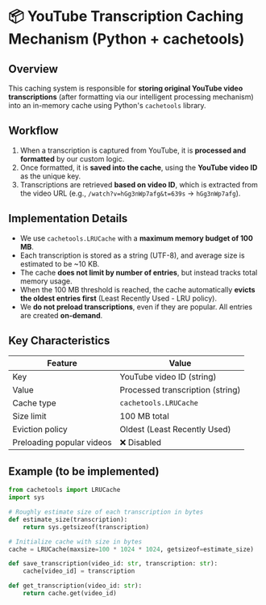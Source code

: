 # 📦 YouTube Transcription Caching Mechanism (Python + cachetools)

## Overview

This caching system is responsible for **storing original YouTube video transcriptions** (after formatting via our intelligent processing mechanism) into an in-memory cache using Python's `cachetools` library.

## Workflow

1. When a transcription is captured from YouTube, it is **processed and formatted** by our custom logic.
2. Once formatted, it is **saved into the cache**, using the **YouTube video ID** as the unique key.
3. Transcriptions are retrieved **based on video ID**, which is extracted from the video URL (e.g., `/watch?v=hGg3nWp7afg&t=639s` → `hGg3nWp7afg`).

## Implementation Details

- We use `cachetools.LRUCache` with a **maximum memory budget of 100 MB**.
- Each transcription is stored as a string (UTF-8), and average size is estimated to be ~10 KB.
- The cache **does not limit by number of entries**, but instead tracks total memory usage.
- When the 100 MB threshold is reached, the cache automatically **evicts the oldest entries first** (Least Recently Used - LRU policy).
- We **do not preload transcriptions**, even if they are popular. All entries are created **on-demand**.

## Key Characteristics

| Feature                     | Value                              |
|-----------------------------|-------------------------------------|
| Key                         | YouTube video ID (string)          |
| Value                       | Processed transcription (string)   |
| Cache type                  | `cachetools.LRUCache`              |
| Size limit                  | 100 MB total                       |
| Eviction policy             | Oldest (Least Recently Used)       |
| Preloading popular videos   | ❌ Disabled                        |

## Example (to be implemented)

```python
from cachetools import LRUCache
import sys

# Roughly estimate size of each transcription in bytes
def estimate_size(transcription):
    return sys.getsizeof(transcription)

# Initialize cache with size in bytes
cache = LRUCache(maxsize=100 * 1024 * 1024, getsizeof=estimate_size)

def save_transcription(video_id: str, transcription: str):
    cache[video_id] = transcription

def get_transcription(video_id: str):
    return cache.get(video_id)
